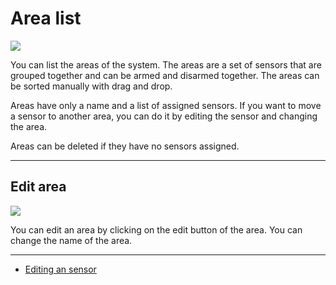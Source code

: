 # Area list
<img src="https://img.shields.io/badge/Access-User-orange?style=square">

You can list the areas of the system. The areas are a set of sensors that are grouped together
and can be armed and disarmed together. The areas can be sorted manually with drag and drop.

Areas have only a name and a list of assigned sensors. If you want to move a sensor to another area, you can do it by editing the sensor and changing the area.

Areas can be deleted if they have no sensors assigned.

---
## Edit area
<img src="https://img.shields.io/badge/Access-Administrator-red?style=square">

You can edit an area by clicking on the edit button of the area. You can change the name of the area.

---

- [Editing an sensor](sensors.md#edit-sensor)

